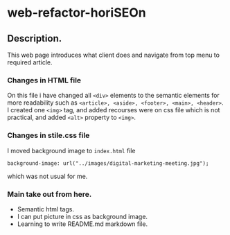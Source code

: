 # web-refactor-horiSEOn
## Description.
This web page introduces what client does and navigate from top menu to required article.
### Changes in HTML file
On this file i have changed all `<div>` elements to the semantic elements for more readability such as `<article>, <aside>, <footer>, <main>, <header>`. I created one `<img>` tag, and added recourses were on css file which is not practical, and added `<alt>` property to `<img>`.
### Changes in stile.css file
I moved background image to `index.html` file
```
background-image: url("../images/digital-marketing-meeting.jpg");
```
which was not usual for me.
### Main take out from here.
- Semantic html tags.
- I can put picture in css as background image.
- Learning to write README.md markdown file.